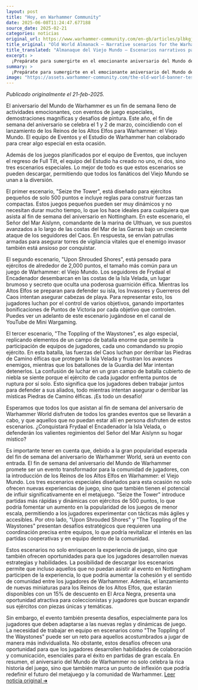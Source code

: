 ```yaml
---
layout: post
title: "Hoy, en Warhammer Community"
date: 2025-06-08T11:24:47.677188
source_date: 2025-02-21
categories: noticias
original_url: https://www.warhammer-community.com/en-gb/articles/plbkgjgd/old-world-almanack-narrative-scenarios-for-the-warhammer-world-anniversary/
title_original: "Old World Almanack – Narrative scenarios for the Warhammer World Anniversary - Warhammer Community"
title_translated: "Almanaque del Viejo Mundo – Escenarios narrativos para el aniversario del Mundo de Warhammer - Comunidad Warhammer"
excerpt: >
  ¡Prepárate para sumergirte en el emocionante aniversario del Mundo de Warhammer! Este evento especial, que se celebra el 1 y 2 de marzo, coincide con el lanzamiento de los Reinos de los Altos Elfos para Warhammer: el Viejo Mundo. La comunidad Warhammer ha preparado una serie de escenarios narrativos únicos que te permitirán revivir las épicas batallas de Frydaal la Creadora de Cadenas y su invasión de Westerland. Con tres escenarios descargables, desde pequeñas escaramuzas hasta grandes enfrentamientos, los fanáticos podrán disfrutar de una experiencia de juego inmersiva, ya sea asistiendo al evento en Nottingham o desde la comodidad de sus hogares. ¡No te pierdas la oportunidad de ser parte de esta celebración épica!
summary: >
  ¡Prepárate para sumergirte en el emocionante aniversario del Mundo de Warhammer! Este evento especial, que se celebra el 1 y 2 de marzo, coincide con el lanzamiento de los Reinos de los Altos Elfos para Warhammer: el Viejo Mundo. La comunidad Warhammer ha preparado una serie de escenarios narrativos únicos que te permitirán revivir las épicas batallas de Frydaal la Creadora de Cadenas y su invasión de Westerland. Con tres escenarios descargables, desde pequeñas escaramuzas hasta grandes enfrentamientos, los fanáticos podrán disfrutar de una experiencia de juego inmersiva, ya sea asistiendo al evento en Nottingham o desde la comodidad de sus hogares. ¡No te pierdas la oportunidad de ser parte de esta celebración épica!
image: "https://assets.warhammer-community.com/the-old-world-banner-test.jpg"
---
```


*Publicado originalmente el 21-feb-2025.*

El aniversario del Mundo de Warhammer es un fin de semana lleno de actividades emocionantes, con eventos de juego especiales, demostraciones magníficas y desafíos de pintura. Este año, el fin de semana del aniversario se celebra el 1 y 2 de marzo, coincidiendo con el lanzamiento de los Reinos de los Altos Elfos para Warhammer: el Viejo Mundo. El equipo de Eventos y el Estudio de Warhammer han colaborado para crear algo especial en esta ocasión.

Además de los juegos planificados por el equipo de Eventos, que incluyen el regreso de Full Tilt, el equipo del Estudio ha creado no uno, ni dos, sino tres escenarios especiales. Lo mejor de todo es que estos escenarios se pueden descargar, permitiendo que todos los fanáticos del Viejo Mundo se unan a la diversión.

El primer escenario, "Seize the Tower", está diseñado para ejércitos pequeños de solo 500 puntos e incluye reglas para construir fuerzas tan compactas. Estos juegos pequeños pueden ser muy dinámicos y no necesitan durar mucho tiempo, lo que los hace ideales para cualquiera que asista al fin de semana del aniversario en Nottingham. En este escenario, el Señor del Mar Aislynn, comandante de la marina de Ulthuan, ve sus puestos avanzados a lo largo de las costas del Mar de las Garras bajo un creciente ataque de los seguidores del Caos. En respuesta, se envían patrullas armadas para asegurar torres de vigilancia vitales que el enemigo invasor también está ansioso por conquistar.

El segundo escenario, "Upon Shrouded Shores", está pensado para ejércitos de alrededor de 2,000 puntos, el tamaño más común para un juego de Warhammer: el Viejo Mundo. Los seguidores de Frydaal el Encadenador desembarcan en las costas de la Isla Velada, un lugar brumoso y secreto que oculta una poderosa guarnición élfica. Mientras los Altos Elfos se preparan para defender su isla, los Invasores y Guerreros del Caos intentan asegurar cabezas de playa. Para representar esto, los jugadores luchan por el control de varios objetivos, ganando importantes bonificaciones de Puntos de Victoria por cada objetivo que controlen. Puedes ver un adelanto de este escenario jugándose en el canal de YouTube de Mini Wargaming.

El tercer escenario, "The Toppling of the Waystones", es algo especial, replicando elementos de un campo de batalla enorme que permite la participación de equipos de jugadores, cada uno comandando su propio ejército. En esta batalla, las fuerzas del Caos luchan por derribar las Piedras de Camino élficas que protegen la Isla Velada y frustran los avances enemigos, mientras que los batallones de la Guardia del Mar intentan detenerlos. La confusión de luchar en un gran campo de batalla cubierto de niebla se siente porque el ejército de cada jugador enfrenta puntos de ruptura por sí solo. Esto significa que los jugadores deben trabajar juntos para defender a sus aliados, todo mientras intentan asegurar o derribar las místicas Piedras de Camino élficas. ¡Es todo un desafío!

Esperamos que todos los que asistan al fin de semana del aniversario de Warhammer World disfruten de todos los grandes eventos que se llevarán a cabo, y que aquellos que no puedan estar allí en persona disfruten de estos escenarios. ¿Conquistará Frydaal el Encadenador la Isla Velada, o defenderán los valientes regimientos del Señor del Mar Aislynn su hogar místico?

Es importante tener en cuenta que, debido a la gran popularidad esperada del fin de semana del aniversario de Warhammer World, será un evento con entrada.
El fin de semana del aniversario del Mundo de Warhammer promete ser un evento transformador para la comunidad de jugadores, con la introducción de los Reinos de los Altos Elfos en Warhammer: el Viejo Mundo. Los tres escenarios especiales diseñados para esta ocasión no solo ofrecen nuevas experiencias de juego, sino que también tienen el potencial de influir significativamente en el metajuego. "Seize the Tower" introduce partidas más rápidas y dinámicas con ejércitos de 500 puntos, lo que podría fomentar un aumento en la popularidad de los juegos de menor escala, permitiendo a los jugadores experimentar con tácticas más ágiles y accesibles. Por otro lado, "Upon Shrouded Shores" y "The Toppling of the Waystones" presentan desafíos estratégicos que requieren una coordinación precisa entre equipos, lo que podría revitalizar el interés en las partidas cooperativas y en equipo dentro de la comunidad.

Estos escenarios no solo enriquecen la experiencia de juego, sino que también ofrecen oportunidades para que los jugadores desarrollen nuevas estrategias y habilidades. La posibilidad de descargar los escenarios permite que incluso aquellos que no puedan asistir al evento en Nottingham participen de la experiencia, lo que podría aumentar la cohesión y el sentido de comunidad entre los jugadores de Warhammer. Además, el lanzamiento de nuevas miniaturas para los Reinos de los Altos Elfos, que estarán disponibles con un 15% de descuento en El Arca Negra, presenta una oportunidad atractiva para coleccionistas y jugadores que buscan expandir sus ejércitos con piezas únicas y temáticas.

Sin embargo, el evento también presenta desafíos, especialmente para los jugadores que deben adaptarse a las nuevas reglas y dinámicas de juego. La necesidad de trabajar en equipo en escenarios como "The Toppling of the Waystones" puede ser un reto para aquellos acostumbrados a jugar de manera más individualista. No obstante, estos desafíos ofrecen una oportunidad para que los jugadores desarrollen habilidades de colaboración y comunicación, esenciales para el éxito en partidas de gran escala. En resumen, el aniversario del Mundo de Warhammer no solo celebra la rica historia del juego, sino que también marca un punto de inflexión que podría redefinir el futuro del metajuego y la comunidad de Warhammer.
[Leer noticia original ➜](https://www.warhammer-community.com/en-gb/articles/plbkgjgd/old-world-almanack-narrative-scenarios-for-the-warhammer-world-anniversary/)
